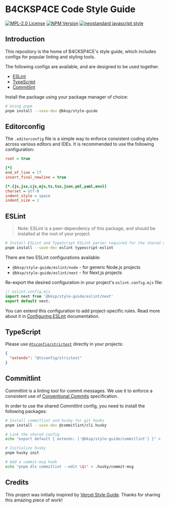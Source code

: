 # B4CKSP4CE Code Style Guide

[![MPL-2.0 License](https://img.shields.io/github/license/b4ck5p4c3/style-guide?style=for-the-badge)](https://www.mozilla.org/en-US/MPL/2.0/)
[![NPM Version](https://img.shields.io/npm/v/%40bksp%2Fstyle-guide?style=for-the-badge)](https://npmjs.com/package/@bksp/style-guide)
[![neostandard javascript style](https://img.shields.io/badge/code_style-neostandard-7fffff?style=for-the-badge&labelColor=ff80ff)](https://github.com/neostandard/neostandard)

## Introduction

This repository is the home of B4CKSP4CE's style guide, which includes configs for
popular linting and styling tools.

The following configs are available, and are designed to be used together.

- [ESLint](#eslint)
- [TypeScript](#typescript)
- [Commitlint](#commitlint)

Install the package using your package manager of choice:

```sh
# Using pnpm
pnpm install --save-dev @bksp/style-guide
```

## Editorconfig

The `.editorconfig` file is a simple way to enforce consistent coding styles across various editors and IDEs.
It is recommended to use the following configuration:

```ini
root = true

[*]
end_of_line = lf
insert_final_newline = true

[*.{js,jsx,cjs,mjs,ts,tsx,json,yml,yaml,env}]
charset = utf-8
indent_style = space
indent_size = 2
```

## ESLint

> Note: ESLint is a peer-dependency of this package, and should be installed
> at the root of your project.

```sh
# Install ESLint and TypeScript ESLint parser required for the shared config
pnpm install --save-dev eslint typescript-eslint
```

There are two ESLint configurations available:

- `@bksp/style-guide/eslint/node` - for generic Node.js projects
- `@bksp/style-guide/eslint/next` - for Next.js projects

Re-export the desired configuration in your project's `eslint.config.mjs` file:

```js
// eslint.config.mjs
import next from '@bksp/style-guide/eslint/next'
export default next;
```

You can extend this configuration to add project-specific rules.
Read more about it in [Configuring ESLint](https://eslint.org/docs/latest/use/configure/) documentation.

## TypeScript

Please use [`@tsconfig/strictest`](https://www.npmjs.com/package/@tsconfig/strictest) directly in your projects:

```json
{
  "extends": "@tsconfig/strictest"
}
```

## Commitlint

Commitlint is a linting tool for commit messages.
We use it to enforce a consistent use of [Conventional Commits](https://www.conventionalcommits.org/en/v1.0.0/) specification.

In order to use the shared Commitlint config, you need to install the following packages:

```sh
# Install commitlint and husky for git hooks
pnpm install --save-dev @commitlint/cli husky

# Link the shared config
echo "export default { extends: ['@bksp/style-guide/commitlint'] }" > .commitlintrc.mjs

# Initialize husky
pnpm husky init

# Add a commit-msg hook
echo "pnpm dlx commitlint --edit \$1" > .husky/commit-msg
```

## Credits

This project was initially inspired by [Vercel Style Guide](https://github.com/vercel/style-guide).
Thanks for sharing this amazing piece of work!
